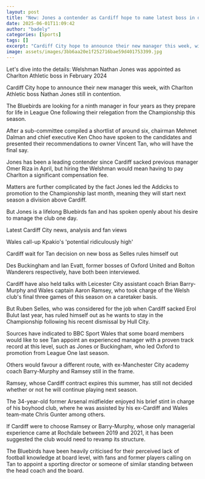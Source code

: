 ```yaml
---
layout: post
title: "New: Jones a contender as Cardiff hope to name latest boss in days"
date: 2025-06-01T11:09:42
author: "badely"
categories: [Sports]
tags: []
excerpt: "Cardiff City hope to announce their new manager this week, with Charlton Athletic boss Nathan Jones still in contention."
image: assets/images/3bb6aa20e1f252716bae59d401753399.jpg
---
```


Let's dive into the details: Welshman Nathan Jones was appointed as Charlton Athletic boss in February 2024

Cardiff City hope to announce their new manager this week, with Charlton Athletic boss Nathan Jones still in contention.

The Bluebirds are looking for a ninth manager in four years as they prepare for life in League One following their relegation from the Championship this season.

After a sub-committee compiled a shortlist of around six, chairman Mehmet Dalman and chief executive Ken Choo have spoken to the candidates and presented their recommendations to owner Vincent Tan, who will have the final say.

Jones has been a leading contender since Cardiff sacked previous manager Omer Riza in April, but hiring the Welshman would mean having to pay Charlton a significant compensation fee.

Matters are further complicated by the fact Jones led the Addicks to promotion to the Championship last month, meaning they will start next season a division above Cardiff.

But Jones is a lifelong Bluebirds fan and has spoken openly about his desire to manage the club one day.

Latest Cardiff City news, analysis and fan views

Wales call-up Kpakio's 'potential ridiculously high'

Cardiff wait for Tan decision on new boss as Selles rules himself out

Des Buckingham and Ian Evatt, former bosses of Oxford United and Bolton Wanderers respectively, have both been interviewed.

Cardiff have also held talks with Leicester City assistant coach Brian Barry-Murphy and Wales captain Aaron Ramsey, who took charge of the Welsh club's final three games of this season on a caretaker basis.

But Ruben Selles, who was considered for the job when Cardiff sacked Erol Bulut last year, has ruled himself out as he wants to stay in the Championship following his recent dismissal by Hull City.

Sources have indicated to BBC Sport Wales that some board members would like to see Tan appoint an experienced manager with a proven track record at this level, such as Jones or Buckingham, who led Oxford to promotion from League One last season.

Others would favour a different route, with ex-Manchester City academy coach Barry-Murphy and Ramsey still in the frame.

Ramsey, whose Cardiff contract expires this summer, has still not decided whether or not he will continue playing next season.

The 34-year-old former Arsenal midfielder enjoyed his brief stint in charge of his boyhood club, where he was assisted by his ex-Cardiff and Wales team-mate Chris Gunter among others.

If Cardiff were to choose Ramsey or Barry-Murphy, whose only managerial experience came at Rochdale between 2019 and 2021, it has been suggested the club would need to revamp its structure.

The Bluebirds have been heavily criticised for their perceived lack of football knowledge at board level, with fans and former players calling on Tan to appoint a sporting director or someone of similar standing between the head coach and the board.

